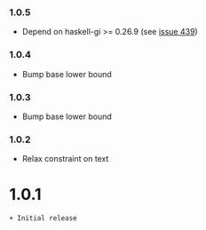 ### 1.0.5

+ Depend on haskell-gi >= 0.26.9 (see [issue 439](https://github.com/haskell-gi/haskell-gi/issues/439))

### 1.0.4

+ Bump base lower bound

### 1.0.3

+ Bump base lower bound

### 1.0.2

+ Relax constraint on text

1.0.1
=====
	+ Initial release
